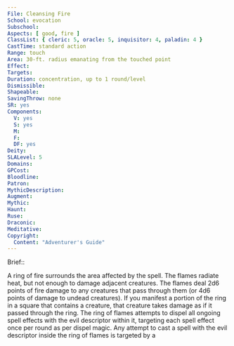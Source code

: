 ```yaml
---
File: Cleansing Fire
School: evocation
Subschool: 
Aspects: [ good, fire ]
ClassList: { cleric: 5, oracle: 5, inquisitor: 4, paladin: 4 }
CastTime: standard action
Range: touch
Area: 30-ft. radius emanating from the touched point
Effect: 
Targets: 
Duration: concentration, up to 1 round/level
Dismissible: 
Shapeable: 
SavingThrow: none
SR: yes
Components:
  V: yes
  S: yes
  M: 
  F: 
  DF: yes
Deity: 
SLALevel: 5
Domains: 
GPCost: 
Bloodline: 
Patron: 
MythicDescription: 
Augment: 
Mythic: 
Haunt: 
Ruse: 
Draconic: 
Meditative: 
Copyright:
  Content: "Adventurer's Guide"
---
```

Brief:: 

A ring of fire surrounds the area affected by the spell. The flames radiate heat, but not enough to damage adjacent creatures. The flames deal 2d6 points of fire damage to any creatures that pass through them (or 4d6 points of damage to undead creatures). If you manifest a portion of the ring in a square that contains a creature, that creature takes damage as if it passed through the ring. The ring of flames attempts to dispel all ongoing spell effects with the evil descriptor within it, targeting each spell effect once per round as per dispel magic. Any attempt to cast a spell with the evil descriptor inside the ring of flames is targeted by a
